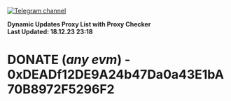 [![Telegram channel](https://img.shields.io/endpoint?url=https://runkit.io/damiankrawczyk/telegram-badge/branches/master?url=https://t.me/n4z4v0d)](https://t.me/n4z4v0d) 

**Dynamic Updates Proxy List with Proxy Checker**  
**Last Updated: 18.12.23 23:18**

# DONATE (_any evm_) - 0xDEADf12DE9A24b47Da0a43E1bA70B8972F5296F2
